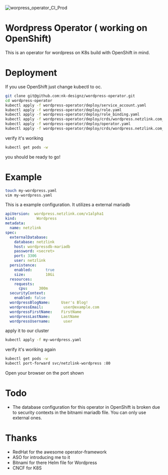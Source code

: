 ![worpress_operator_CI_Prod](https://github.com/nk-designz/wordpress-operator/workflows/worpress_operator_CI_Prod/badge.svg)
# Wordpress Operator ( working on OpenShift)
This is an operator for wordpress on K8s build with OpenShift in mind.

# Deployment
If you use OpenShift just change kubectl to oc.
```bash
git clone git@github.com:nk-designz/wordpress-operator.git
cd wordpress-operator
kubectl apply -f wordpress-operator/deploy/service_account.yaml
kubectl apply -f wordpress-operator/deploy/role.yaml
kubectl apply -f wordpress-operator/deploy/role_binding.yaml 
kubectl apply -f wordpress-operator/deploy/crds/wordpress.netzlink.com_wordpresses_crd.yaml
kubectl apply -f wordpress-operator/deploy/operator.yaml
kubectl apply -f wordpress-operator/deploy/crds/wordpress.netzlink.com_v1alpha1_wordpress_cr.yaml
```
verify it's woriking
```bash
kubectl get pods -w
```
you should be ready to go!
# Example

```bash
touch my-wordpress.yaml
vim my-wordpress.yaml
```
This is a example configuration.
It utilizes a external mariadb
```yaml
apiVersion:  wordpress.netzlink.com/v1alpha1
kind:         Wordpress
metadata:
  name: netzlink
spec:
  externalDatabase:
    database: netzlink
    host: wordpressdb-mariadb
    password: <secret>
    port: 3306
    user: netzlink
  persistence:
    enabled:      true
    size:         10Gi
  resources:
    requests:
      cpu:     300m
  securityContext:
    enabled: false
  wordpressBlogName:     User's Blog!
  wordpressEmail:         user@example.com
  wordpressFirstName:    FirstName
  wordpressLastName:     LastName
  wordpressUsername:      user
```
apply it to our cluster
```bash
kubectl apply -f my-wordpress.yaml
```
verify it's woriking again
```bash
kubectl get pods -w
kubectl port-forward svc/netzlink-wordpress :80
```
Open your browser on the port shown
# Todo
- The database configuration for this operator in OpenShift is broken due to security contexts in the bitnami mariadb file. You can only use external ones.
# Thanks
- RedHat for the awesome operator-framework
- ASO for introducing me to it
- Bitnami for there Helm file for Wordpress
- CNCF for K8S 
